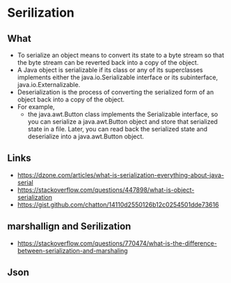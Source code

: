 # Serilization

## What

- To serialize an object means to convert its state to a byte stream so that the byte stream can be reverted back into a copy of the object.
-  A Java object is serializable if its class or any of its superclasses implements either the java.io.Serializable interface or its subinterface, java.io.Externalizable.
- Deserialization is the process of converting the serialized form of an object back into a copy of the object.
- For example, 
  - the java.awt.Button class implements the Serializable interface, so you can serialize a java.awt.Button object and store that serialized state in a file. Later, you can read back the serialized state and deserialize into a java.awt.Button object.

## Links

- https://dzone.com/articles/what-is-serialization-everything-about-java-serial
- https://stackoverflow.com/questions/447898/what-is-object-serialization
- https://gist.github.com/chatton/14110d2550126b12c0254501dde73616

## marshallign and Serilization

- https://stackoverflow.com/questions/770474/what-is-the-difference-between-serialization-and-marshaling

## Json
